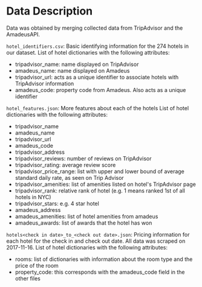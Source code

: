# Data Description

Data was obtained by merging collected data from TripAdvisor and the AmadeusAPI.

`hotel_identifiers.csv`: Basic identifying information for the 274 hotels in our dataset.
List of hotel dictionaries with the following attributes:
* tripadvisor_name: name displayed on TripAdvisor
* amadeus_name: name displayed on Amadeus
* tripadvisor_url: acts as a unique identifier to associate hotels with TripAdvisor information
* amadeus_code: property code from Amadeus. Also acts as a unique identifier

`hotel_features.json`: More features about each of the hotels
List of hotel dictionaries with the following attributes:
* tripadvisor_name
* amadeus_name
* tripadvisor_url
* amadeus_code
* tripadvisor_address
* tripadvisor_reviews: number of reviews on TripAdvisor
* tripadvisor_rating: average review score 
* tripadvisor_price_range: list with upper and lower bound of average standard daily rate, as seen on Trip Advisor
* tripadvisor_amenities: list of amenities listed on hotel's TripAdvisor page
* tripadvisor_rank: relative rank of hotel (e.g. 1 means ranked 1st of all hotels in NYC)
* tripadvisor_stars: e.g. 4 star hotel
* amadeus_address
* amadeus_amenities: list of hotel amenities from amadeus
* amadeus_awards: list of awards that the hotel has won

`hotels<check in date>_to_<check out date>.json`: Pricing information for each hotel for the check in and check out date. All data was scraped on 2017-11-16. 
List of hotel dictionaries with the following attributes:
* rooms: list of dictionaries with information about the room type and the price of the room
* property_code: this corresponds with the amadeus_code field in the other files